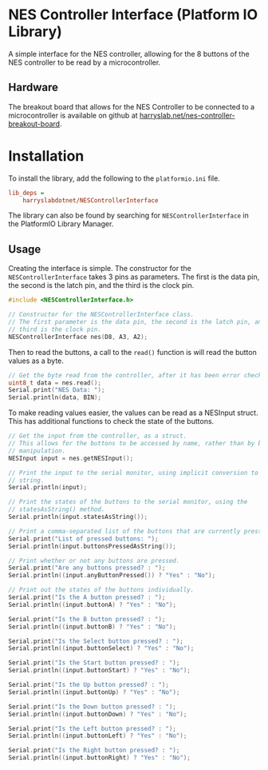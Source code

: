 # NES Controller Interface (Platform IO Library)

A simple interface for the NES controller, allowing for the 8 buttons of the NES
controller to be read by a microcontroller.

## Hardware

The breakout board that allows for the NES Controller to be connected to a
microcontroller is available on github at
[harryslab.net/nes-controller-breakout-board](https://harryslab.net/nes-controller-breakout-board).

# Installation

To install the library, add the following to the `platformio.ini` file.

```ini
lib_deps =
    harryslabdotnet/NESControllerInterface
```

The library can also be found by searching for `NESControllerInterface` in the
PlatformIO Library Manager.

## Usage

Creating the interface is simple. The constructor for the
`NESControllerInterface` takes 3 pins as parameters. The first is the data pin,
the second is the latch pin, and the third is the clock pin.

```cpp
#include <NESControllerInterface.h>

// Constructor for the NESControllerInterface class.
// The first parameter is the data pin, the second is the latch pin, and the
// third is the clock pin.
NESControllerInterface nes(D8, A3, A2);
```

Then to read the buttons, a call to the `read()` function is will read the
button values as a byte.

```cpp
// Get the byte read from the controller, after it has been error checked.
uint8_t data = nes.read();
Serial.print("NES Data: ");
Serial.println(data, BIN);
```

To make reading values easier, the values can be read as a NESInput struct. This
has additional functions to check the state of the buttons.

```cpp
// Get the input from the controller, as a struct.
// This allows for the buttons to be accessed by name, rather than by bit
// manipulation.
NESInput input = nes.getNESInput();

// Print the input to the serial monitor, using implicit conversion to a
// string.
Serial.println(input);

// Print the states of the buttons to the serial monitor, using the
// statesAsString() method.
Serial.println(input.statesAsString());

// Print a comma-separated list of the buttons that are currently pressed.
Serial.print("List of pressed buttons: ");
Serial.println(input.buttonsPressedAsString());

// Print whether or not any buttons are pressed.
Serial.print("Are any buttons pressed? : ");
Serial.println((input.anyButtonPressed()) ? "Yes" : "No");

// Print out the states of the buttons individually.
Serial.print("Is the A button pressed? : ");
Serial.println((input.buttonA) ? "Yes" : "No");

Serial.print("Is the B button pressed? : ");
Serial.println((input.buttonB) ? "Yes" : "No");

Serial.print("Is the Select button pressed? : ");
Serial.println((input.buttonSelect) ? "Yes" : "No");

Serial.print("Is the Start button pressed? : ");
Serial.println((input.buttonStart) ? "Yes" : "No");

Serial.print("Is the Up button pressed? : ");
Serial.println((input.buttonUp) ? "Yes" : "No");

Serial.print("Is the Down button pressed? : ");
Serial.println((input.buttonDown) ? "Yes" : "No");

Serial.print("Is the Left button pressed? : ");
Serial.println((input.buttonLeft) ? "Yes" : "No");

Serial.print("Is the Right button pressed? : ");
Serial.println((input.buttonRight) ? "Yes" : "No");
```
